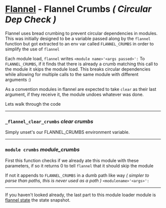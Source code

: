 # [Flannel][readme-md] - Flannel Crumbs *( Circular Dep Check )*

Flannel uses bread crumbing to prevent circular dependencies in modules. This was initially designed to be a variable passed along by the `flannel` function but got extracted to an env var called `FLANNEL_CRUMBS` in order to simplify the use of `flannel`

Each module load, `flannel` writes `<module name>'<args passed>':` To `FLANNEL_CRUMBS`, if it finds that there is already a crumb matching this call to the module it skips the module load. This breaks circular dependencies while allowing for multiple calls to the same module with different arguments :) 


As a convention modules in flannel are expected to take `clear` as their last argument, if they receive it, the module undoes whatever was done.

Lets walk through the code

---

### `_flannel_clear_crumbs` *clear crumbs*
  
Simply unset's our FLANNEL_CRUMBS environment variable.

---

### `module crumbs` *module_crumbs <crumb>*
  
First this function checks if we already ate this module with these parameters, if so it returns 0 to tell `flannel` that it should skip the module

If not it appends to `FLANNEL_CRUMBS` in a dumb path like way *( simpler to parse than paths, this is never used as a path )* `<modulename>'<args>':`

---

If you haven't looked already, the last part to this module loader module is [flannel state][flannel-state-md] the state snapshot.

[flannel-state-md]: FLANNEL_STATE.md "Flannel State Markdown"
[readme-md]: ../README.md "Flannel Readme"